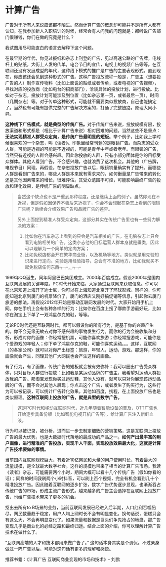 # 计算广告

广告对于所有人来说应该都不陌生。然而计算广告的概念却可能并不是所有人都有认知。在我参加新人入职培训的时候，经常会有人问我的问题就是：都听说广告部门很赚钱，你们在做的究竟是什么？

我试图用尽可能直白的语言去解释下这个问题。

在最早期的年代，你见过报纸和杂志上刊登的广告，见过高速公路的广告牌，电线杆上的贴纸，大街上人发的传单，电台节目的宣传，电视上的视频广告等等。在互联网还没有发展成型的年代，这种线下模式的推广是广告的主要表现形式。直到现在，你应该还会见到这种形式的广告。这种广告投放流程一般是，广告主（想要投广告的人）制作宣传物料（比如上面说的贴纸或者传单，或者电视的广告视频），寻找对应的投放商（比如电台的招商部门），洽谈具体的投放计划，进行投放。比如对于杂志，投放计划可能涉及到位置（比如杂志第一页，或者最后一页），时间（几期杂志）等。对于传单这种形式，可能就不需要类似投放商，自己也能搞定了。当然也有可能有提供完整的广告解决方案的，打通了完整链路，原理大同小异。

**这种线下广告模式，就是典型的传统广告。**&#x5BF9;于传统广告来说，投放规模有限，投放渠道和形式都是（相比于计算广告来说）相对困难的问题。当然这些不是重点：**无法实现精准人群受众定向，是传统广告最明显的短板**。举个例子，比如我上学时候很喜欢的一个杂志，叫《读者》。印象里经常刊登的是眼镜广告。而杂志的受众人群，可能是近视的可能是不近视的，可能是青年中年或者老年。而眼镜的广告，当然只有近视的人群会感兴趣。因此你投放的人群，只有小部分团体是你的目标受众群体。其他人看到广告，不会感兴趣，也就浪费了这次机会。其他的（广告牌，电视节目）同理。再假设，在杂志投放广告以后，眼镜销量确实有了提升。而哪些人群是看到广告来的，哪些人群是本来就有需求来的，如何衡量是广告带来的转化还是其他因素带来的增长，很难评估。其受众范围不可控，可能影响最终广告的投放和转化效果，是传统广告的明显缺点。

> 当然这个缺点也不是严重到那种程度。还是继续上面的例子。虽然你现在不近视，但是假如因保养不善后来近视了，你会不会想起在杂志上看到的眼镜广告呢？后续会介绍效果广告和品牌广告的差异。
>
> 另外上面提到精准人群受众定向，这部分其实在传统广告里也有一些努力解决的方案：
>
> 1. 比如你在汽车杂志上看到的只会是汽车相关的广告，在电脑杂志上只会看到电脑相关的广告。这类杂志他的目标运营人群本身就是垂类，因此可以理解为一个简单的定向方案；
> 2. 比如免税店都会开在繁华商业街，以及机场等地方。类似就是用先验知识来进行定向。先验是用经验指导，总会有不准的地方，比如我就买不起免税店任何东西┭┮﹏┭┮

1999年QQ诞生，同年阿里巴巴集团成立。2000年百度成立。假设2000年是国内互联网发展的关键年度。PC时代开始来临，大家通过互联网来获取信息。你可以在北京知道上海开了迪士尼，你可以在上海知道北京开了环球影城。同样的，你可能知道北京到厦门的机票降价了，厦门的酒店又刚好搞促销等信息，引起你去厦门旅游的想法。再假设2012年开始是移动互联网发展的时代。大家开始用手机上网。你在手机上会有各种各样的行为：比如你在百度上搜了哪款手游最好玩，比如你在淘宝上下单了一双鸿星尔克的鞋，等等。

无论PC时代还是互联网时代，都可以假设你的所有行为，是基于你的兴趣产生的。你不会无缘无故去对你不感兴趣的事物发生行为。而你的行为会被收集和分析，形成对你的画像：你经常搜机票，可能你喜欢旅游；你经常搜游戏，可能你是个爱游戏的年轻人；你下单了鸿星尔克的鞋，可能你喜欢运动。。。这样，互联网（的各家公司）就可以对你产出标签：旅游，年轻人，运动，游戏。那这样，你的画像就会产生，同理其他广大网民也会产生这样的画像。

有了行为，有了画像，传统广告的短板就会被有效弥补：我可以圈出广告受众群体，只对目标人群进行投放：比如我是某运动品牌的广告主，我希望对运动人群投放我的广告。那淘宝发现你买过运动鞋，其他人没有，就可以只对你展现该运动品牌的广告，而不会对其他人展现；你点击这个广告，或者发生了购买行为，这些行为可以被记录，可以统计广告转化效果。其他如百度，携程，在上面投放广告也是类似原理。**这种互联网上投放的广告，就是典型的数字广告。**

> 这是PC时代和移动互联网时代，近几年随着智能设备的普及，OTT广告也开始逐步具备份额（比如智能电视开机广告等），给计算广告注入新鲜血液。

行为可以被记录，被分析，进而进一步去制定细致的营销策略，这是互联网上投放广告的最大优势。也是大数据时代落地的最成功的产品之一。**如何产出最丰富的用户画像，进行精准的广告投放，实现千人千面，实现投放效果最大化，这就是计算广告技术要做的事情。**

当前国内互联网规模巨大，有着近10亿网民和大量的用户使用时长，有着最大的流量规模，是全球最大数字社会。这样的规模也带来了相当的计算广告市场。我读《读者》杂志，可能需要两个小时，期间大概可以看十几个传统广告（假如你看的话）；同样的时间我刷两个小时抖音，可以刷上百个视频，完全有机会看到几十个精准投放广告。因此随着互联网的逐步扩张，数字广告优势逐步显现，也渐渐吞占传统广告的市场，形成主流广告形式。越来越多的广告主会选择在互联网上投放广告，也给广告技术带来了更多的机会。

抠出去所有to B场景的业务，当前互联网发展已经进入后半期，人口红利吞噬殆尽，网民数量趋于稳定，用户人均上网时长不会有明显变化。换句话说，蛋糕只会有这么大，不会再明显变化了。如果流量和数据是巨头们争先抢占的地盘，那广告变现几乎是商业化的必经之路和最终归途。结合上面的介绍，你可以理解计算广告技术在做什么了。

“互联网高端的人才和技术都用来做广告了。” 这句话本身其实是个调侃。不过亲身做过一阵广告以后，可能对这句话有更多的理解和感悟。



推荐书籍：《计算广告 互联网商业变现的市场和技术》- 刘鹏
